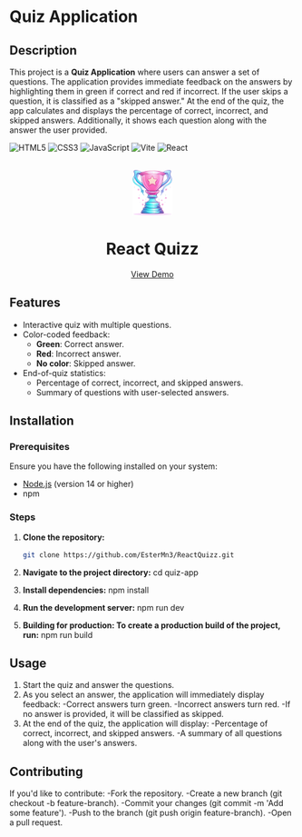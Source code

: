 # Quiz Application

## Description

This project is a **Quiz Application** where users can answer a set of questions. The application provides immediate feedback on the answers by highlighting them in green if correct and red if incorrect. If the user skips a question, it is classified as a "skipped answer." At the end of the quiz, the app calculates and displays the percentage of correct, incorrect, and skipped answers. Additionally, it shows each question along with the answer the user provided.

![HTML5](https://img.shields.io/badge/HTML5-E34F26?style=for-the-badge&logo=html5&logoColor=white)
![CSS3](https://img.shields.io/badge/CSS3-1572B6?style=for-the-badge&logo=css3&logoColor=white)
![JavaScript](https://img.shields.io/badge/JavaScript-F7DF1E?style=for-the-badge&logo=javascript&logoColor=black)
![Vite](https://img.shields.io/badge/Vite-646CFF?style=for-the-badge&logo=vite&logoColor=white)
![React](https://img.shields.io/badge/React-61DAFB?style=for-the-badge&logo=react&logoColor=black)

<br />
<div align="center">
 <a href="https://reactquizz-ester.netlify.app//">
    <img src="src\assets\quiz-complete.png" alt="Logo" height="80">
  </a>
  <h1 align="center">React Quizz</h1>

  <p align="center">
    <a href="https://reactquizz-ester.netlify.app//">View Demo</a>
  </p>
</div>

## Features

- Interactive quiz with multiple questions.
- Color-coded feedback:
  - **Green**: Correct answer.
  - **Red**: Incorrect answer.
  - **No color**: Skipped answer.
- End-of-quiz statistics:
  - Percentage of correct, incorrect, and skipped answers.
  - Summary of questions with user-selected answers.

## Installation

### Prerequisites

Ensure you have the following installed on your system:

- [Node.js](https://nodejs.org/) (version 14 or higher)
- npm

### Steps

1. **Clone the repository:**
   ```bash
   git clone https://github.com/EsterMn3/ReactQuizz.git
   ```
2. **Navigate to the project directory:**
   cd quiz-app

3. **Install dependencies:**
   npm install

4. **Run the development server:**
   npm run dev

5. **Building for production: To create a production build of the project, run:**
   npm run build

## Usage

1. Start the quiz and answer the questions.
2. As you select an answer, the application will immediately display feedback:
   -Correct answers turn green.
   -Incorrect answers turn red.
   -If no answer is provided, it will be classified as skipped.
3. At the end of the quiz, the application will display:
   -Percentage of correct, incorrect, and skipped answers.
   -A summary of all questions along with the user's answers.

## Contributing

If you'd like to contribute:
-Fork the repository.
-Create a new branch (git checkout -b feature-branch).
-Commit your changes (git commit -m 'Add some feature').
-Push to the branch (git push origin feature-branch).
-Open a pull request.
